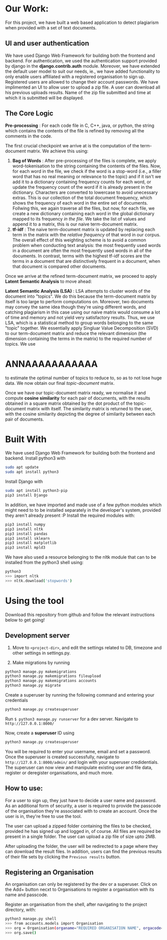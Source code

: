# Our Work:

For this project, we have built a web based application to detect plagiarism when provided with a set of text documents.

## UI and user authentication

We have used Django Web Framework for building both the frontend and backend. For authentication, we used the authentication support provided by django in the __django.contrib.auth__ module. Moreover, we have extended the default user model to suit our needs, ie., we have added functionality to only enable users affiliated with a registered organisation to sign up. Registered users are allowed to change their account passwords. We have implimented an UI to allow user to upload a zip file. A user can download all his previous uploads results. Name of the zip file submitted and time at which it is submitted will be displayed.

## The Core Logic

__Pre-processing__ : For each code file in C, C++, java, or python, the string which contains the contents of the file is refined by removing all the comments in the code. 

The first crucial checkpoint we arrive at is the computation of the term-document matrix. We achieve this using:
1. __Bag of Words__ : After pre-processing of the files is complete, we apply word-tokenisation to the string containing the contents of the files. Now, for each word in the file, we check if the word is a stop-word (i.e., a filler word that has no real meaning or relevance to the topic) and if it isn't we add it to a dictionary containing frequency counts for each word, or update the frequency count of the word if it is already present in the dictionary. Characters are converted to lowercase to avoid unecessary extras. This is our collection of the total document frequency, which shows the frequency of each word in the entire set of documents.
Follwing this, we again traverse all the files, but now, for each file, we create a new dictionary containing each word in the global dictionary mapped to its frequency *in the file*. We take the list of values and append it to a matrix, this is our naive term-document matrix. 
2. __tf-idf__ : The naive term-document matrix is updated by replacing each term in the matrix with the *relative frequency* of that word in our corpus.  The overall effect of this weighting scheme is to avoid a common problem when conducting text analysis: the most frequently used words in a document are often the most frequently used words in all of the documents. In contrast, terms with the highest tf-idf scores are the terms in a document that are distinctively frequent in a document, when that document is compared other documents.

Once we arrive at the refined term-document matrix, we proceed to apply __Latent Semantic Analysis__ to move ahead:

__Latent Semantic Analysis (LSA)__ : LSA attempts to cluster words of the document into "topics". We do this because the term-document matrix by itself is too large to perform computations on. Moreover, two documents may convey the same idea though they're using different words, and catching plagiarism in this case using our naive matrix would consume a lot of time and memory and not yield very satisfactory results. Thus, we use LSA, which is a statistical method to group words belonging to the same "topic" together. We essentially apply Singluar Value Decomposition (SVD) to our term-document matrix and reduce the relevant dimension (the dimension containing the terms in the matrix) to the required number of topics. 
We use
# ANNAAAAAAAAAAA
to estimate the optimal number of topics to reduce to, so as to not lose huge data. We now obtain our final *topic-document* matrix.

Once we have our topic-document matrix ready, we normalise it and compute __cosine similarity__ for each pair of documents, with the results obtained in a square matrix obtained by the dot product of the topic-document matrix with itself. The similarity matrix is returned to the user, with the cosine similarity depicting the degree of similarity between each pair of documents.

# Built With
We have used Django Web Framework for building both the frontend and backend.
Install python3 with
```sh
sudo apt update
sudo apt install python3
```
Install Django with
```sh
sudo apt install python3-pip
pip3 install Django
```
In addition, we have imported and made use of a few python modules which might need to to be installed separately in the developer's system, provided they aren't already present :P
Install the required modules with:
```sh
pip3 install numpy
pip3 install nltk
pip3 install pandas
pip3 install sklearn
pip3 install matplotlib
pip3 install mpld3
```
We have also used a resource belonging to the nltk module that can to be installed from the python3 shell using:
```sh
python3
>>> import nltk
>>> nltk.download('stopwords')
```
# Using the tool

Download this repository from github and follow the relevant instructions below to get going!

## Development server
1. Move to ```<project-dir>```, and edit the settings related to DB, timezone and other settings in settings.py.

2. Make migrations by running 
```sh
python3 manage.py makemigrations
python3 manage.py makemigrations fileupload
python3 manage.py makemigrations accounts 
python3 manage.py migrate
```

Create a superuser by running the following command and entering your credentials
```sh
python3 manage.py createsuperuser
```

Run ```$ python3 manage.py runserver``` for a dev server. Navigate to ```http://127.0.0.1:8000/```

Now, create a **superuser** ID using
```sh
python3 manage.py createsuperuser
```
You will be required to enter your username, email and set a password. Once the superuser is created successfully, navigate to ```http://127.0.0.1:8000/admin/``` and login with your superuser credidentials. The superuser can now view and manipulate existing user and file data, register or deregister organisations, and much more.


## How to use:

For a user to sign up, they just have to decide a user name and password. As an additional form of security, a user is required to provide the passcode of the organisation they're associated with to create an account.
Once the user is in, they're free to use the tool.

The user can upload a zipped folder containing the files to be checked, provided he has signed up and logged in, of course. All files are required be present in a single folder. The user can upload a zip file of size upto 2MB. 

After uploading the folder, the user will be redirected to a page where they can download the result files. In addition, users can find the previous results of their file sets by clicking the ```Previous results``` button. 

## Registering an Organisation 
An organisation can only be registered by the dev or a superuser. Click on the Add+ button necxt to Organisations to register a organisation with its name and passcode.

Register an organisation from the shell, after navigating to the project directory, with:

```sh
python3 manage.py shell
>>> from accounts.models import Organisation
>>> org = Organisation(organame="REQUIRED ORGANISATION NAME", orgacode="REQUIRED ORGANISATION CODE")
>>> org.save()
```

